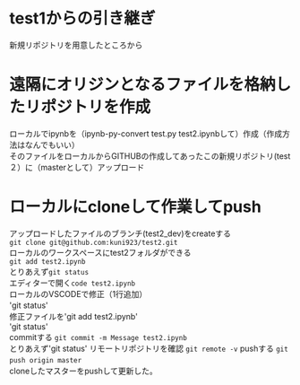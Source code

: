 # test1からの引き継ぎ
新規リポジトリを用意したところから
# 遠隔にオリジンとなるファイルを格納したリポジトリを作成
ローカルでipynbを（ipynb-py-convert test.py test2.ipynbして）作成（作成方法はなんでもいい）  
そのファイルをローカルからGITHUBの作成してあったこの新規リポジトリ(test２）に（masterとして）アップロード  
# ローカルにcloneして作業してpush
アップロードしたファイルのブランチ(test2_dev)をcreateする  
`git clone git@github.com:kuni923/test2.git`  
ローカルのワークスペースにtest2フォルダができる  
`git add test2.ipynb`  
とりあえず`git status`  
エディターで開く`code test2.ipynb`      
ローカルのVSCODEで修正（1行追加）　　  
'git status'　　  
修正ファイルを'git add test2.ipynb'　　  
'git status'  
commitする
`git commit -m Message test2.ipynb`  　　  
とりあえず'git status'
リモートリポジトリを確認
`git remote -v`
pushする
`git push origin master`    　      
cloneしたマスターをpushして更新した。　　
